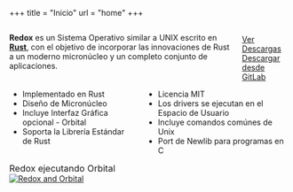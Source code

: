 +++
title = "Inicio"
url = "home"
+++
<div class="columns install-row">
  <div class="column is-two-thirds">
    <p class="pitch">
      <b>Redox</b> es un Sistema Operativo similar a UNIX escrito en <a style="color: inherit;" href="https://www.rust-lang.org/"><b>Rust</b></a>,
      con el objetivo de incorporar las innovaciones de Rust a un moderno micronúcleo y un completo conjunto de aplicaciones.
    </p>
  </div>
  <div class="column install-box">
    <br/>
    <a class="btn btn-primary" href="https://gitlab.redox-os.org/redox-os/redox/-/releases">Ver Descargas</a>
    <a class="btn btn-default" href="https://gitlab.redox-os.org/redox-os/redox/">Descargar desde GitLab</a>
  </div>
</div>
<div class="columns features">
  <div class="column">
    <ul class="laundry-list" style="margin-bottom: 0px;">
      <li>Implementado en Rust</li>
      <li>Diseño de Micronúcleo</li>
      <li>Incluye Interfaz Gráfica opcional - Orbital</li>
      <li>Soporta la Librería Estándar de Rust</li>
    </ul>
  </div>
  <div class="column">
    <ul class="laundry-list">
      <li>Licencia MIT</li>
      <li>Los drivers se ejecutan en el Espacio de Usuario</li>
      <li>Incluye comandos comúnes de Unix</li>
      <li>Port de Newlib para programas en C</li>
    </ul>
  </div>
</div>
<div class="columns features">
  <div class="col-sm-12">
    <div style="font-size: 16px; text-align: center;">
      Redox ejecutando Orbital
    </div>
    <a href="/img/redox-orbital/large.png">
      <picture>
        <source media="(min-width: 640px)" srcset="/img/redox-orbital/large.webp" type="image/webp">
        <source media="(min-width: 320px)" srcset="/img/redox-orbital/medium.webp" type="image/webp">
        <source srcset="/img/redox-orbital/small.webp" type="image/webp">
        <source media="(min-width: 640px)" srcset="/img/redox-orbital/large.png" type="image/png">
        <source media="(min-width: 320px)" srcset="/img/redox-orbital/medium.png" type="image/png">
        <source srcset="/img/redox-orbital/small.png" type="image/png">
        <img src="/img/redox-orbital/large.png" class="img-responsive" alt="Redox and Orbital">
      </picture>
    </a>
  </div>
</div>
